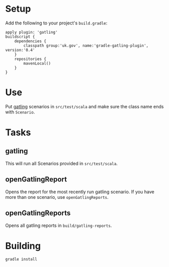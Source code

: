 # Setup

Add the following to your project's `build.gradle`:

	apply plugin: 'gatling'
	buildscript {
		dependencies {
			classpath group:'uk.gov', name:'gradle-gatling-plugin', version:'0.4'
		}
		repositories {
			mavenLocal()
		}
	}

# Use

Put [gatling][1] scenarios in `src/test/scala` and make sure the class name ends with `Scenario`.

# Tasks

## gatling

This will run all Scenarios provided in `src/test/scala`.

## openGatlingReport

Opens the report for the most recently run gatling scenario.  If you have more than one scenario, use `openGatlingReports`.

## openGatlingReports

Opens all gatling reports in `build/gatling-reports`.

# Building

	gradle install

[1]: http://gatling-tool.org/

